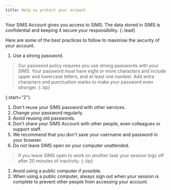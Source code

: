 ```yaml
---
title: Help us protect your account
---
```


Your SIMS Account gives you access to SIMS. The data stored in SIMS is confidential and keeping it secure your responsibility.
{:.lead}

Here are some of the best practices to follow to maximise the security of your account.

1. Use a strong password.

> Our password policy requires you use strong passwords with your SIMS. Your password must have eight or more characters and include upper and lowercase letters, and at least one number. Add extra characters and punctuation marks to make your password even stronger.
{:.tip}

{:start="2"}

1. Don't reuse your SIMS password with other services.
2. Change your password regularly.
3. Avoid reusing old passwords.
4. Don’t share your SIMS Account with other people, even colleagues or support staff.
5. We recommend that you don't save your username and password in your browser.
6. Do not leave SIMS open on your computer unattended.

> If you leave SIMS open to work on another task your session logs off after 20 minutes of inactivity.
{:.tip}

1. Avoid using a public computer if possible.
1. When using a public computer, always sign out when your session is complete to prevent other people from accessing your account.